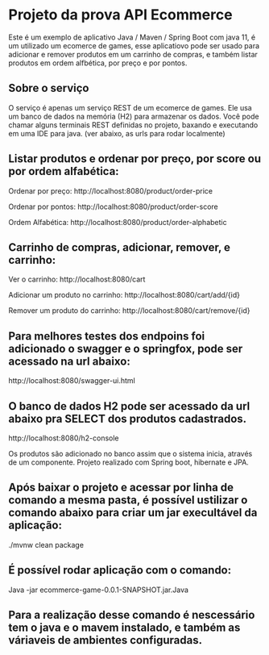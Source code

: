 # Projeto da prova API Ecommerce
Este é um exemplo de aplicativo Java / Maven / Spring Boot com java 11, é um utilizado um ecomerce de games, esse aplicatiovo pode ser usado para adicionar e remover produtos em um carrinho de compras, e também listar produtos em ordem alfbética, por preço e por pontos.

## Sobre o serviço
O serviço é apenas um serviço REST de um ecomerce de games. Ele usa um banco de dados na memória (H2) para armazenar os dados. Você pode chamar alguns terminais REST definidas no projeto, baxando e executando em uma IDE para java. (ver abaixo, as urls para rodar localmente)

## Listar produtos e ordenar por preço, por score ou por ordem alfabética:

Ordenar por preço:
http://localhost:8080/product/order-price

Ordenar por pontos: 
http://localhost:8080/product/order-score

Ordem Alfabética:
http://localhost:8080/product/order-alphabetic

## Carrinho de compras, adicionar, remover, e carrinho:

Ver o carrinho:
http://localhost:8080/cart

Adicionar um produto no carrinho:
http://localhost:8080/cart/add/{id}

Remover um produto do carrinho:
http://localhost:8080/cart/remove/{id}

## Para melhores testes dos endpoins foi adicionado o swagger e o springfox, pode ser acessado na url abaixo:

http://localhost:8080/swagger-ui.html

## O banco de dados H2 pode ser acessado da url abaixo pra SELECT dos produtos cadastrados.
http://localhost:8080/h2-console

Os produtos são adicionado no banco assim que o sistema inicia, através de um componente.
Projeto realizado com Spring boot, hibernate e JPA.

## Após baixar o projeto e acessar por linha de comando a mesma pasta, é possível ustilizar o comando abaixo para criar um jar execultável da aplicação:

./mvnw clean package

## É possível rodar aplicação com o comando:
Java -jar ecommerce-game-0.0.1-SNAPSHOT.jar.Java

## Para a realização desse comando é nescessário tem o java e o mavem instalado, e também as váriaveis de ambientes configuradas.

